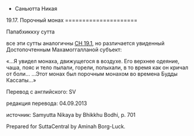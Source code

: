 









* Саньютта Никая


19\.17\. Порочный монах
\=\=\=\=\=\=\=\=\=\=\=\=\=\=\=\=\=\=\=\=\=


Папабхиккху сутта



все эти сутты аналогичны [СН 19\.1](/sn19\.1/ru/sv), но различается увиденный Достопочтенным Махамоггалланой субъект:


«…Я увидел монаха, движущегося в воздухе\. Его верхнее одеяние, чаша, пояс и тело пылали, горели, полыхали, в то время как он кричал от боли… …Этот монах был порочным монахом во времена Будды Кассапы…»



Перевод с английского: SV


редакция перевода: 04\.09\.2013


источник: Samyutta Nikaya by Bhikkhu Bodhi, p\. 701


Prepared for SuttaCentral by Aminah Borg\-Luck\.






